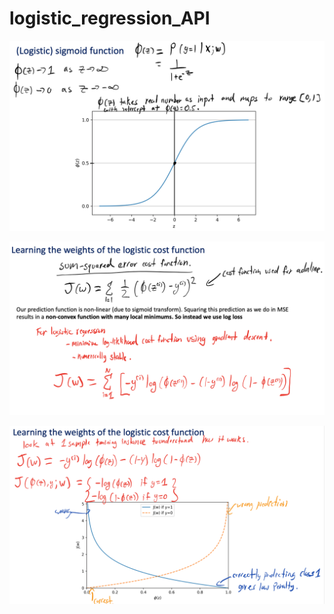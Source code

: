 # logistic_regression_API


![logistic_regression_API](https://github.com/NoriKaneshige/logistic_regression_API/blob/master/logistic_regression_1.png)

![logistic_regression_API](https://github.com/NoriKaneshige/logistic_regression_API/blob/master/logistic_regression_2.png)

![logistic_regression_API](https://github.com/NoriKaneshige/logistic_regression_API/blob/master/logistic_regression_3.png)
